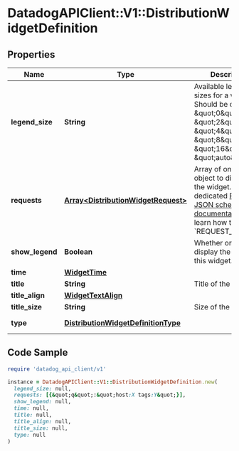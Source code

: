 # DatadogAPIClient::V1::DistributionWidgetDefinition

## Properties

| Name | Type | Description | Notes |
| ---- | ---- | ----------- | ----- |
| **legend_size** | **String** | Available legend sizes for a widget. Should be one of \&quot;0\&quot;, \&quot;2\&quot;, \&quot;4\&quot;, \&quot;8\&quot;, \&quot;16\&quot;, or \&quot;auto\&quot;. | [optional] |
| **requests** | [**Array&lt;DistributionWidgetRequest&gt;**](DistributionWidgetRequest.md) | Array of one request object to display in the widget.  See the dedicated [Request JSON schema documentation](https://docs.datadoghq.com/dashboards/graphing_json/request_json)  to learn how to build the &#x60;REQUEST_SCHEMA&#x60;. |  |
| **show_legend** | **Boolean** | Whether or not to display the legend on this widget. | [optional] |
| **time** | [**WidgetTime**](WidgetTime.md) |  | [optional] |
| **title** | **String** | Title of the widget. | [optional] |
| **title_align** | [**WidgetTextAlign**](WidgetTextAlign.md) |  | [optional] |
| **title_size** | **String** | Size of the title. | [optional] |
| **type** | [**DistributionWidgetDefinitionType**](DistributionWidgetDefinitionType.md) |  | [default to &#39;distribution&#39;] |

## Code Sample

```ruby
require 'datadog_api_client/v1'

instance = DatadogAPIClient::V1::DistributionWidgetDefinition.new(
  legend_size: null,
  requests: [{&quot;q&quot;:&quot;host:X tags:Y&quot;}],
  show_legend: null,
  time: null,
  title: null,
  title_align: null,
  title_size: null,
  type: null
)
```

